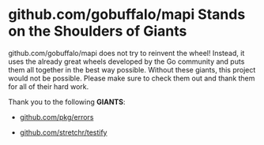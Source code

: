 # github.com/gobuffalo/mapi Stands on the Shoulders of Giants

github.com/gobuffalo/mapi does not try to reinvent the wheel! Instead, it uses the already great wheels developed by the Go community and puts them all together in the best way possible. Without these giants, this project would not be possible. Please make sure to check them out and thank them for all of their hard work.

Thank you to the following **GIANTS**:


* [github.com/pkg/errors](https://godoc.org/github.com/pkg/errors)

* [github.com/stretchr/testify](https://godoc.org/github.com/stretchr/testify)
